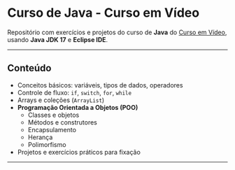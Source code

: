 # Curso de Java - Curso em Vídeo

Repositório com exercícios e projetos do curso de **Java** do [Curso em Vídeo](https://www.cursoemvideo.com/), usando **Java JDK 17** e **Eclipse IDE**.

---

## Conteúdo

- Conceitos básicos: variáveis, tipos de dados, operadores  
- Controle de fluxo: `if`, `switch`, `for`, `while`  
- Arrays e coleções (`ArrayList`)  
- **Programação Orientada a Objetos (POO)**
  - Classes e objetos  
  - Métodos e construtores  
  - Encapsulamento  
  - Herança  
  - Polimorfismo  
- Projetos e exercícios práticos para fixação  

---
